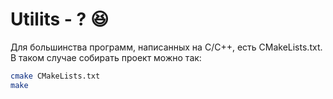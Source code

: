 # Utilits - ? :laughing:

Для большинства программ, написанных на C/C++, есть CMakeLists.txt. В таком случае собирать проект можно так:
```bash
cmake CMakeLists.txt
make
```
